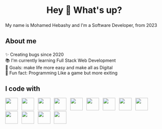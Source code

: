 <h1 align="center">Hey 👋 What's up?</h1>

###

<p align="left">My name is Mohamed Hebashy and I'm a Software Developer, from 2023</p>

###

<h2 align="left">About me</h2>

###

<p align="left">✨ Creating bugs since 2020<br>📚 I'm currently learning Full Stack Web Development<br>🎯 Goals: make life more easy and make all as Digital <br>🎲 Fun fact: Programming Like a game but more exiting</p>

###

<h2 align="left">I code with</h2>

<p align="left">
  <img src="https://cdn.jsdelivr.net/gh/devicons/devicon/icons/javascript/javascript-original.svg" height="40"/>
  &nbsp;
  <img src="https://cdn.jsdelivr.net/gh/devicons/devicon/icons/typescript/typescript-original.svg" height="40"/>
  &nbsp;
  <img src="https://cdn.jsdelivr.net/gh/devicons/devicon/icons/angularjs/angularjs-original.svg" height="40"/>
  &nbsp;
  <img src="https://cdn.jsdelivr.net/gh/devicons/devicon/icons/bootstrap/bootstrap-original.svg" height="40"/>
  &nbsp;
  <img src="https://cdn.jsdelivr.net/gh/devicons/devicon/icons/csharp/csharp-original.svg" height="40"/>
  &nbsp;
  <img src="https://cdn.jsdelivr.net/gh/devicons/devicon/icons/css3/css3-original.svg" height="40"/>
  &nbsp;
  <img src="https://cdn.jsdelivr.net/gh/devicons/devicon/icons/django/django-plain.svg" height="40"/>
  &nbsp;
  <img src="https://cdn.jsdelivr.net/gh/devicons/devicon/icons/dotnetcore/dotnetcore-original.svg" height="40"/>
  &nbsp;
  <img src="https://cdn.jsdelivr.net/gh/devicons/devicon/icons/git/git-original.svg" height="40"/>
  &nbsp;
  <img src="https://cdn.jsdelivr.net/gh/devicons/devicon/icons/github/github-original.svg" height="40"/>
  &nbsp;
  <img src="https://cdn.jsdelivr.net/gh/devicons/devicon/icons/python/python-original.svg" height="40"/>
  &nbsp;
  <img src="https://cdn.jsdelivr.net/gh/devicons/devicon/icons/microsoftsqlserver/microsoftsqlserver-plain.svg" height="40"/>
  &nbsp;
  <img src="https://cdn.jsdelivr.net/gh/devicons/devicon/icons/html5/html5-original.svg" height="40"/>
</p>




###
